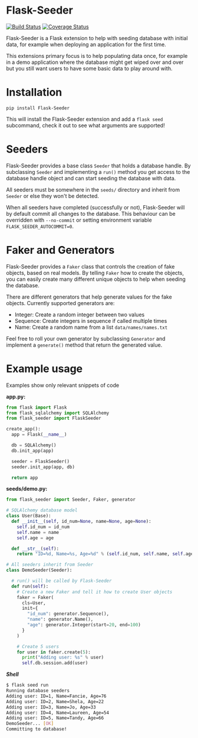 # Flask-Seeder
[![Build Status](https://travis-ci.org/diddi-/flask-seeder.svg?branch=master)](https://travis-ci.org/diddi-/flask-seeder)
[![Coverage Status](https://coveralls.io/repos/github/diddi-/flask-seeder/badge.svg?branch=master)](https://coveralls.io/github/diddi-/flask-seeder?branch=master)

Flask-Seeder is a Flask extension to help with seeding database with initial data, for example when deploying an application for the first time.

This extensions primary focus is to help populating data once, for example in a demo application where the database might get wiped over and over but you still want users to have some basic data to play around with.


# Installation

```
pip install Flask-Seeder
```
This will install the Flask-Seeder extension and add a `flask seed` subcommand, check it out to see what arguments are supported!

# Seeders
Flask-Seeder provides a base class `Seeder` that holds a database handle.
By subclassing `Seeder` and implementing a `run()` method you get access to the database handle object and can start seeding the database with data.

All seeders must be somewhere in the `seeds/` directory and inherit from `Seeder` or else they won't be detected.

When all seeders have completed (successfully or not), Flask-Seeder will by default commit all changes to the database. This behaviour can be overridden with `--no-commit` or setting environment variable `FLASK_SEEDER_AUTOCOMMIT=0`.

# Faker and Generators
Flask-Seeder provides a `Faker` class that controls the creation of fake objects, based on real models. By telling `Faker` how to create the objects, you can easily create many different unique objects to help when seeding the database.

There are different generators that help generate values for the fake objects.
Currently supported generators are:
* Integer: Create a random integer between two values
* Sequence: Create integers in sequence if called multiple times
* Name: Create a random name from a list `data/names/names.txt`

Feel free to roll your own generator by subclassing `Generator` and implement a `generate()` method that return the generated value.

# Example usage
Examples show only relevant snippets of code

**app.py:**
```python
from flask import Flask
from flask_sqlalchemy import SQLAlchemy
from flask_seeder import FlaskSeeder

create_app():
  app = Flask(__name__)

  db = SQLAlchemy()
  db.init_app(app)

  seeder = FlaskSeeder()
  seeder.init_app(app, db)

  return app
```

**seeds/demo.py:**
```python
from flask_seeder import Seeder, Faker, generator

# SQLAlchemy database model
class User(Base):
  def __init__(self, id_num=None, name=None, age=None):
    self.id_num = id_num
    self.name = name
    self.age = age

  def __str__(self):
    return "ID=%d, Name=%s, Age=%d" % (self.id_num, self.name, self.age)

# All seeders inherit from Seeder
class DemoSeeder(Seeder):

  # run() will be called by Flask-Seeder
  def run(self):
    # Create a new Faker and tell it how to create User objects
    faker = Faker(
      cls=User,
      init={
        "id_num": generator.Sequence(),
        "name": generator.Name(),
        "age": generator.Integer(start=20, end=100)
      }
    )

    # Create 5 users
    for user in faker.create(5):
      print("Adding user: %s" % user)
      self.db.session.add(user)
```

***Shell***
```bash
$ flask seed run
Running database seeders
Adding user: ID=1, Name=Fancie, Age=76
Adding user: ID=2, Name=Shela, Age=22
Adding user: ID=3, Name=Jo, Age=33
Adding user: ID=4, Name=Laureen, Age=54
Adding user: ID=5, Name=Tandy, Age=66
DemoSeeder... [OK]
Committing to database!
```
